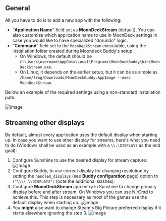 ## General

All you have to do is to add a new app with the following:

* "**Application Name**" field set as **MoonDeckStream** (default). You can also customize which application name to use in MoonDeck settings in case you would like to have specialized "do/undo" logic.
* "**Command**" field set to the `MoonDeckStream` executable, using the installation folder created during Moondeck Buddy's setup.
  * On Windows, the default should be `C:\Users\username\AppData\Local\Programs\MoonDeckBuddy\bin\MoonDeckStream.exe`.
  * On Linux, it depends on the earlier setup, but it can be as simple as `/home/frog/Downloads/MoonDeckBuddy.AppImage --exec MoonDeckStream`.

Bellow an example of the required settings using a non-standard installation path:

![image](./github/assets/sunshine-example.png)

## Streaming other displays

By default, almost every application uses the default display when starting up. In case you want to use other display for streams, here's what you need to do (Windows shall be used as an example with a `\\.\DISPLAY3` as the end goal):

1. Configure Sunshine to use the desired display for stream capture:
![image](./github/assets/sunshine-display.png)
2. Configure Buddy, to use correct display for changing resolution by setting the `handled_displays` (see **Buddy configuration** page) option to `["\\\\.\\DISPLAY3"]` (note the additional slashes).
3. Configure **MoonDeckStream** app entry in Sunshine to change primary display before and after stream. On Windows you can use [NirCmd](https://www.nirsoft.net/utils/nircmd.html) to achieve this. This step is necessary as most of the games use the default display when starting up.
![image](./github/assets/sunshine-nircmd.png)
4. You **might** also want to change Steam's Big Picture preferred display if it starts elsewhere ignoring the step 3.
![image](./github/assets/sunshine-bigpicture.png)

